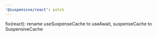 ```yaml
---
'@suspensive/react': patch
---
```


fix(react): rename useSuspenseCache to useAwait, suspenseCache to SuspensiveCache

